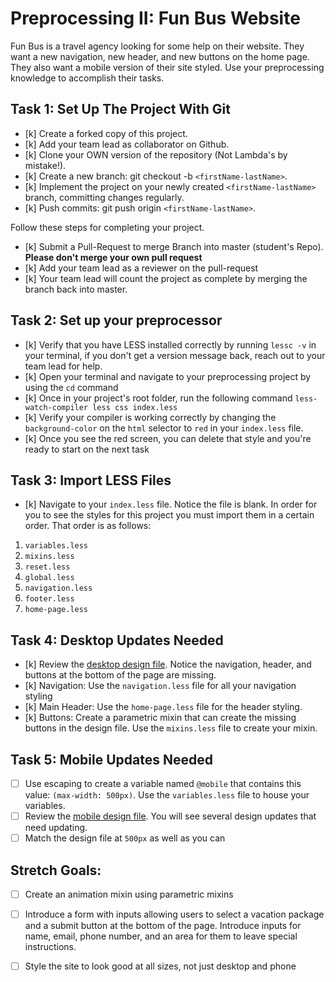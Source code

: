 # Preprocessing II: Fun Bus Website

Fun Bus is a travel agency looking for some help on their website.  They want a new navigation, new header, and new buttons on the home page. They also want a mobile version of their site styled.  Use your preprocessing knowledge to accomplish their tasks.

## Task 1: Set Up The Project With Git

- [k] Create a forked copy of this project.
- [k] Add your team lead as collaborator on Github.
- [k] Clone your OWN version of the repository (Not Lambda's by mistake!).
- [k] Create a new branch: git checkout -b `<firstName-lastName>`.
- [k] Implement the project on your newly created `<firstName-lastName>` branch, committing changes regularly.
- [k] Push commits: git push origin `<firstName-lastName>`.
 
Follow these steps for completing your project.

- [k] Submit a Pull-Request to merge <firstName-lastName> Branch into master (student's  Repo). **Please don't merge your own pull request**
- [k] Add your team lead as a reviewer on the pull-request
- [k] Your team lead will count the project as complete by merging the branch back into master.

## Task 2: Set up your preprocessor
* [k] Verify that you have LESS installed correctly by running `lessc -v` in your terminal, if you don't get a version message back, reach out to your team lead for help.
* [k] Open your terminal and navigate to your preprocessing project by using the `cd` command
* [k] Once in your project's root folder, run the following command `less-watch-compiler less css index.less`
* [k] Verify your compiler is working correctly by changing the `background-color` on the `html` selector to `red` in your `index.less` file.
* [k] Once you see the red screen, you can delete that style and you're ready to start on the next task

## Task 3: Import LESS Files

* [k] Navigate to your `index.less` file. Notice the file is blank.  In order for you to see the styles for this project you must import them in a certain order.  That order is as follows:

1. `variables.less`
2. `mixins.less`
3. `reset.less`
4. `global.less`
5. `navigation.less`
6. `footer.less`
7. `home-page.less`


## Task 4: Desktop Updates Needed
* [k] Review the [desktop design file](design-files/fun-bus-desktop.png).  Notice the navigation, header, and buttons at the bottom of the page are missing.
* [k] Navigation: Use the `navigation.less` file for all your navigation styling
* [k] Main Header: Use the `home-page.less` file for the header styling.
* [k] Buttons: Create a parametric mixin that can create the missing buttons in the design file. Use the `mixins.less` file to create your mixin.


## Task 5: Mobile Updates Needed
* [ ] Use escaping to create a variable named `@mobile` that contains this value: `(max-width: 500px)`.  Use the `variables.less` file to house your variables.
* [ ] Review the [mobile design file](design-files/fun-bus-mobile.png). You will see several design updates that need updating. 
* [ ] Match the design file at `500px` as well as you can 

## Stretch Goals: 
* [ ] Create an animation mixin using parametric mixins
* [ ] Introduce a form with inputs allowing users to select a vacation package and a submit button at the bottom of the page. Introduce inputs for name, email, phone number, and an area for them to leave special instructions. 
* [ ] Style the site to look good at all sizes, not just desktop and phone



